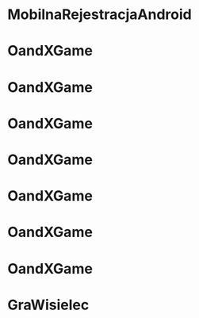 # MobilnaRejestracjaAndroid
# OandXGame
# OandXGame
# OandXGame
# OandXGame
# OandXGame
# OandXGame
# OandXGame
# GraWisielec
